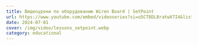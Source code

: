 ```yaml
---
title: Видеоуроки по оборудованию Wiren Board | SetPoint
url: https://www.youtube.com/embed/videoseries?si=u5CT8DL8ratwX7I4&list=PLsnsdDalyqADhHn2EQmAPTzd8ZlwhLvWJ
date: 2024-07-01
cover: /img/video/lessons_setpoint.webp
category: educational
---
```

